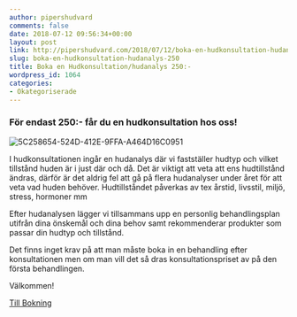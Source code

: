 ```yaml
---
author: pipershudvard
comments: false
date: 2018-07-12 09:56:34+00:00
layout: post
link: http://pipershudvard.com/2018/07/12/boka-en-hudkonsultation-hudanalys-250/
slug: boka-en-hudkonsultation-hudanalys-250
title: Boka en Hudkonsultation/hudanalys 250:-
wordpress_id: 1064
categories:
- Okategoriserade
---
```


### För endast 250:- får du en hudkonsultation hos oss!




![5C258654-524D-412E-9FFA-A464D16C0951](https://pipershudvard.files.wordpress.com/2018/07/5c258654-524d-412e-9ffa-a464d16c0951.jpeg?w=600)


I hudkonsultationen ingår en hudanalys där vi fastställer hudtyp och vilket tillstånd huden är i just där och då. Det är viktigt att veta att ens hudtillstånd ändras, därför är det aldrig fel att gå på flera hudanalyser under året för att veta vad huden behöver. Hudtillståndet påverkas av tex årstid, livsstil, miljö, stress, hormoner mm

Efter hudanalysen lägger vi tillsammans upp en personlig behandlingsplan utifrån dina önskemål och dina behov samt rekommenderar produkter som passar din hudtyp och tillstånd.

Det finns inget krav på att man måste boka in en behandling efter konsultationen men om man vill det så dras konsultationspriset av på den första behandlingen.




Välkommen!




[Till Bokning](http://pipershudvard.com/kontakta-oss/)
